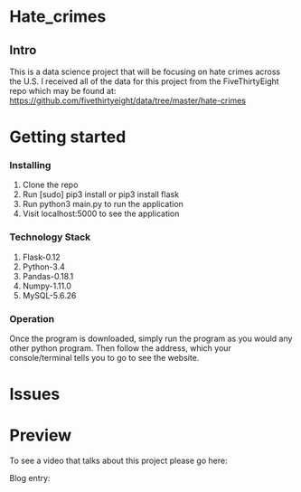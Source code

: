 # Hate_crimes
## Intro

This is a data science project that will be focusing on hate crimes across the U.S. I received all of the data for this project from the FiveThirtyEight repo which may be found at: https://github.com/fivethirtyeight/data/tree/master/hate-crimes


# Getting started
### Installing

1. Clone the repo
2. Run [sudo] pip3 install or pip3 install flask
3. Run python3 main.py to run the application
6. Visit localhost:5000 to see the application

### Technology Stack

1. Flask-0.12
2. Python-3.4
3. Pandas-0.18.1
4. Numpy-1.11.0
5. MySQL-5.6.26

### Operation

Once the program is downloaded, simply run the program as you would any other python program.
Then follow the address, which your console/terminal tells you to go to see the
website.

# Issues


# Preview

To see a video that talks about this project please go here: 

Blog entry:
